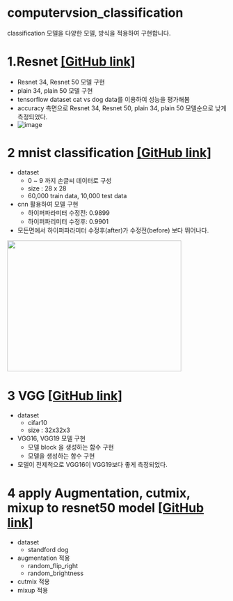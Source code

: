 # computervsion_classification
classification 모델을 다양한 모델, 방식을 적용하여 구현합니다.

# 1.Resnet  [[GitHub link]](https://github.com/minigoom/computervsion_classification/blob/main/Resnet%20model.ipynb)
- Resnet 34, Resnet 50 모델 구현
- plain 34, plain 50 모델 구현
- tensorflow dataset cat vs dog data를 이용하여 성능을 평가해봄
- accuracy 측면으로 Resnet 34, Resnet 50, plain 34, plain 50 모델순으로 낮게 측정되었다.
- ![image](https://user-images.githubusercontent.com/97006756/159713492-2aa62954-45c0-4111-92cb-dae232dd6bb3.png)

# 2 mnist classification [[GitHub link]](https://github.com/minigoom/computervsion_classification/blob/main/mnist_classification.ipynb)
- dataset 
  - 0 ~ 9 까지 손글씨 데이터로 구성
  - size : 28 x 28
  - 60,000 train data, 10,000 test data
- cnn 활용하여 모델 구현
  - 하이퍼파라미터 수정전: 0.9899
  - 하이퍼파리미터 수정후: 0.9901
- 모든면에서 하이퍼파라미터 수정후(after)가 수정전(before) 보다 뛰어나다.
<img src="https://user-images.githubusercontent.com/97006756/159900197-e041cd66-c2de-419e-a7cb-dd3b84cd4475.png" width="400" height="300"/>

# 3 VGG [[GitHub link]](https://github.com/minigoom/computervsion_classification/blob/main/VGG_model.ipynb)
- dataset
  - cifar10
  - size : 32x32x3
- VGG16, VGG19 모델 구현
  - 모델 block 을 생성하는 함수 구현
  - 모델을 생성하는 함수 구현
- 모델이 전제척으로 VGG16이 VGG19보다 좋게 측정되었다.

# 4 apply Augmentation, cutmix, mixup to resnet50 model [[GitHub link]]()
- dataset
  - standford dog
- augmentation 적용
  - random_flip_right
  - random_brightness 
- cutmix 적용
- mixup 적용
